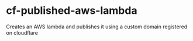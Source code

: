 # cf-published-aws-lambda
Creates an AWS lambda and publishes it using a custom domain registered on cloudflare
